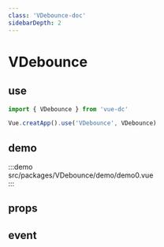 ```yaml
---
class: 'VDebounce-doc'
sidebarDepth: 2
---
```

# VDebounce

## use

```javascript
import { VDebounce } from 'vue-dc'

Vue.creatApp().use('VDebounce', VDebounce)
```

## demo

:::demo  
src/packages/VDebounce/demo/demo0.vue  
:::

## props

## event
